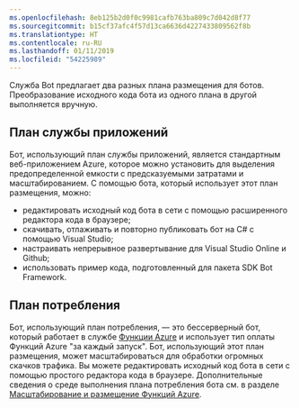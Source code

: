 ```yaml
---
ms.openlocfilehash: 8eb125b2d0f0c9981cafb763ba809c7d042d8f77
ms.sourcegitcommit: b15cf37afc4f57d13ca6636d4227433809562f8b
ms.translationtype: HT
ms.contentlocale: ru-RU
ms.lasthandoff: 01/11/2019
ms.locfileid: "54225989"
---
```

Служба Bot предлагает два разных плана размещения для ботов. Преобразование исходного кода бота из одного плана в другой выполняется вручную.   

## <a name="app-service-plan"></a>План службы приложений

Бот, использующий план службы приложений, является стандартным веб-приложением Azure, которое можно установить для выделения предопределенной емкости с предсказуемыми затратами и масштабированием. С помощью бота, который использует этот план размещения, можно:

* редактировать исходный код бота в сети с помощью расширенного редактора кода в браузере;
* скачивать, отлаживать и повторно публиковать бот на C# с помощью Visual Studio;
* настраивать непрерывное развертывание для Visual Studio Online и Github;
* использовать пример кода, подготовленный для пакета SDK Bot Framework.

## <a name="consumption-plan"></a>План потребления

Бот, использующий план потребления, — это бессерверный бот, который работает в службе <a href="http://go.microsoft.com/fwlink/?linkID=747839" target="_blank">Функции Azure</a> и использует тип оплаты Функций Azure "за каждый запуск". Бот, использующий этот план размещения, может масштабироваться для обработки огромных скачков трафика. Вы можете редактировать исходный код бота в сети с помощью простого редактора кода в браузере. Дополнительные сведения о среде выполнения плана потребления бота см. в разделе <a target='_blank' href='/azure/azure-functions/functions-scale'>Масштабирование и размещение Функций Azure</a>.
